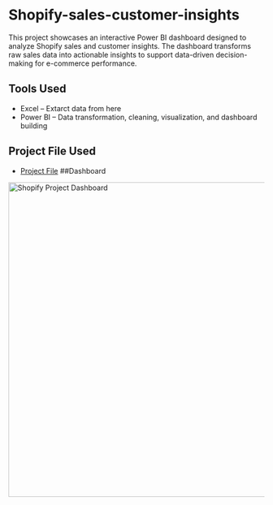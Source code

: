 # Shopify-sales-customer-insights
This project showcases an interactive Power BI dashboard designed to analyze Shopify sales and customer insights. The dashboard transforms raw sales data into actionable insights to support data-driven decision-making for e-commerce performance.
## Tools Used
- Excel – Extarct data from here
- Power BI – Data transformation, cleaning, visualization, and dashboard building
## Project File Used
- <a href="https://github.com/Dakshsingh1304/Shopify-sales-customer-insights/blob/main/Shopify%20Project.pbix">Project File</a>
##Dashboard
<img width="1058" height="620" alt="Shopify Project Dashboard" src="https://github.com/user-attachments/assets/e36b6cfd-1c09-4764-af0a-5edf80bf910e" />
